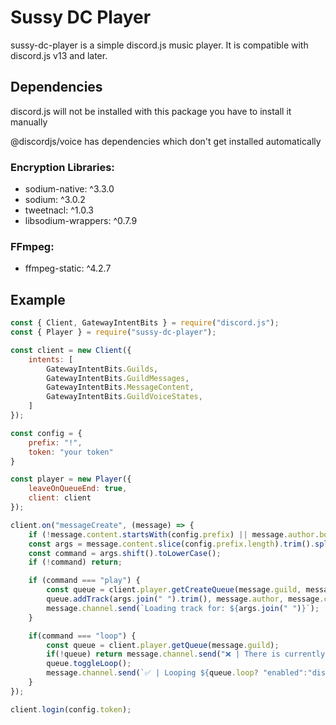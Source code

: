 # Sussy DC Player

sussy-dc-player is a simple discord.js music player.
It is compatible with discord.js v13 and later.

## Dependencies

discord.js will not be installed with this package you have to install it manually

@discordjs/voice has dependencies which don't get installed automatically

### Encryption Libraries:

* sodium-native: ^3.3.0
* sodium: ^3.0.2
* tweetnacl: ^1.0.3
* libsodium-wrappers: ^0.7.9

### FFmpeg:

* ffmpeg-static: ^4.2.7

## Example

```js
const { Client, GatewayIntentBits } = require("discord.js");
const { Player } = require("sussy-dc-player");

const client = new Client({
    intents: [
        GatewayIntentBits.Guilds,
        GatewayIntentBits.GuildMessages,
        GatewayIntentBits.MessageContent,
        GatewayIntentBits.GuildVoiceStates,
    ]
});

const config = {
    prefix: "!",
    token: "your token"
}

const player = new Player({
    leaveOnQueueEnd: true,
    client: client
});

client.on("messageCreate", (message) => {
    if (!message.content.startsWith(config.prefix) || message.author.bot) return;
    const args = message.content.slice(config.prefix.length).trim().split(/ +/);
    const command = args.shift().toLowerCase();
    if (!command) return;

    if (command === "play") {
        const queue = client.player.getCreateQueue(message.guild, message.member.voice.channel);
        queue.addTrack(args.join(" ").trim(), message.author, message.channel);
        message.channel.send(`Loading track for: ${args.join(" ")}`);
    }

    if(command === "loop") {
        const queue = client.player.getQueue(message.guild);
        if(!queue) return message.channel.send("❌ | There is currently no music running.");
        queue.toggleLoop();
        message.channel.send(`✅ | Looping ${queue.loop? "enabled":"disabled"}.`);
    }
});

client.login(config.token);
```